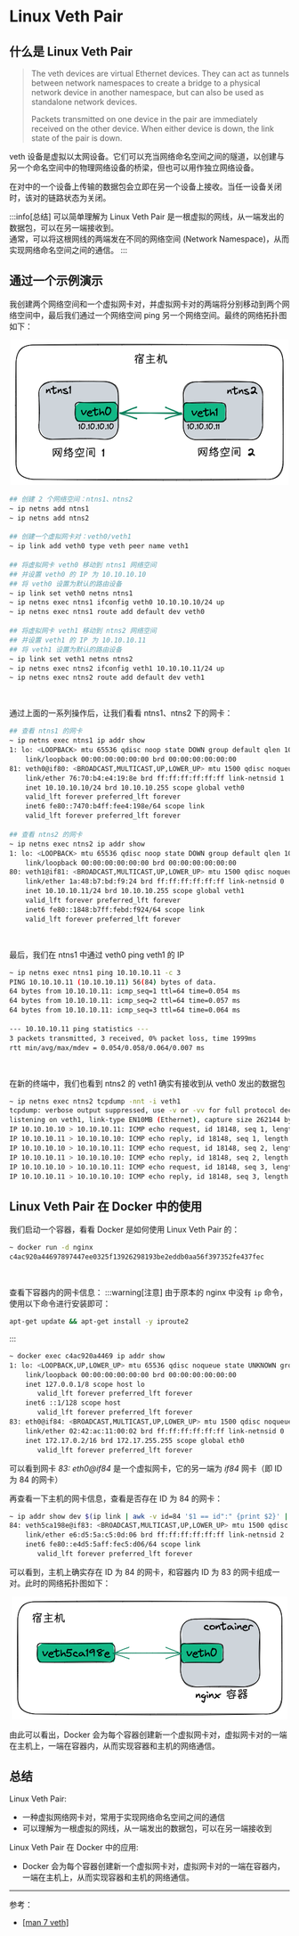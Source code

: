 # Linux Veth Pair

## 什么是 Linux Veth Pair
> The veth devices are virtual Ethernet devices.  They can act as tunnels between network namespaces to create a bridge to a physical network device in another namespace, but can also be used as standalone network devices.
>
> Packets transmitted on one device in the pair are immediately received on the other device.  When either device is down, the link state of the pair is down.

veth 设备是虚拟以太网设备。它们可以充当网络命名空间之间的隧道，以创建与另一个命名空间中的物理网络设备的桥梁，但也可以用作独立网络设备。

在对中的一个设备上传输的数据包会立即在另一个设备上接收。当任一设备关闭时，该对的链路状态为关闭。

:::info[总结]
可以简单理解为 Linux Veth Pair 是一根虚拟的网线，从一端发出的数据包，可以在另一端接收到。<br/>
通常，可以将这根网线的两端发在不同的网络空间 (Network Namespace)，从而实现网络命名空间之间的通信。
:::

## 通过一个示例演示

我创建两个网络空间和一个虚拟网卡对，并虚拟网卡对的两端将分别移动到两个网络空间中，最后我们通过一个网络空间 ping 另一个网络空间。最终的网络拓扑图如下：

<center>

![网络拓扑图](https://github.com/iDukeLu/iDukeLu.github.io/blob/main/static/excalidraw/docker/linux_veth_pair.excalidraw.png?raw=true)

</center>

```sh
## 创建 2 个网络空间：ntns1、ntns2
~ ip netns add ntns1
~ ip netns add ntns2

## 创建一个虚拟网卡对：veth0/veth1
~ ip link add veth0 type veth peer name veth1

## 将虚拟网卡 veth0 移动到 ntns1 网络空间
## 并设置 veth0 的 IP 为 10.10.10.10
## 将 veth0 设置为默认的路由设备
~ ip link set veth0 netns ntns1
~ ip netns exec ntns1 ifconfig veth0 10.10.10.10/24 up
~ ip netns exec ntns1 route add default dev veth0

## 将虚拟网卡 veth1 移动到 ntns2 网络空间
## 并设置 veth1 的 IP 为 10.10.10.11
## 将 veth1 设置为默认的路由设备
~ ip link set veth1 netns ntns2
~ ip netns exec ntns2 ifconfig veth1 10.10.10.11/24 up
~ ip netns exec ntns2 route add default dev veth1
```
<br/>

通过上面的一系列操作后，让我们看看 ntns1、ntns2 下的网卡：
```sh
## 查看 ntns1 的网卡
~ ip netns exec ntns1 ip addr show
1: lo: <LOOPBACK> mtu 65536 qdisc noop state DOWN group default qlen 1000
    link/loopback 00:00:00:00:00:00 brd 00:00:00:00:00:00
81: veth0@if80: <BROADCAST,MULTICAST,UP,LOWER_UP> mtu 1500 qdisc noqueue state UP group default qlen 1000
    link/ether 76:70:b4:e4:19:8e brd ff:ff:ff:ff:ff:ff link-netnsid 1
    inet 10.10.10.10/24 brd 10.10.10.255 scope global veth0
    valid_lft forever preferred_lft forever
    inet6 fe80::7470:b4ff:fee4:198e/64 scope link
    valid_lft forever preferred_lft forever

## 查看 ntns2 的网卡
~ ip netns exec ntns2 ip addr show
1: lo: <LOOPBACK> mtu 65536 qdisc noop state DOWN group default qlen 1000
    link/loopback 00:00:00:00:00:00 brd 00:00:00:00:00:00
80: veth1@if81: <BROADCAST,MULTICAST,UP,LOWER_UP> mtu 1500 qdisc noqueue state UP group default qlen 1000
    link/ether 1a:48:b7:bd:f9:24 brd ff:ff:ff:ff:ff:ff link-netnsid 0
    inet 10.10.10.11/24 brd 10.10.10.255 scope global veth1
    valid_lft forever preferred_lft forever
    inet6 fe80::1848:b7ff:febd:f924/64 scope link
    valid_lft forever preferred_lft forever
```
<br/>

最后，我们在 ntns1 中通过 veth0 ping veth1 的 IP
```sh
~ ip netns exec ntns1 ping 10.10.10.11 -c 3
PING 10.10.10.11 (10.10.10.11) 56(84) bytes of data.
64 bytes from 10.10.10.11: icmp_seq=1 ttl=64 time=0.054 ms
64 bytes from 10.10.10.11: icmp_seq=2 ttl=64 time=0.057 ms
64 bytes from 10.10.10.11: icmp_seq=3 ttl=64 time=0.064 ms

--- 10.10.10.11 ping statistics ---
3 packets transmitted, 3 received, 0% packet loss, time 1999ms
rtt min/avg/max/mdev = 0.054/0.058/0.064/0.007 ms
```
<br/>

在新的终端中，我们也看到 ntns2 的 veth1 确实有接收到从 veth0 发出的数据包
```sh
~ ip netns exec ntns2 tcpdump -nnt -i veth1
tcpdump: verbose output suppressed, use -v or -vv for full protocol decode
listening on veth1, link-type EN10MB (Ethernet), capture size 262144 bytes
IP 10.10.10.10 > 10.10.10.11: ICMP echo request, id 18148, seq 1, length 64
IP 10.10.10.11 > 10.10.10.10: ICMP echo reply, id 18148, seq 1, length 64
IP 10.10.10.10 > 10.10.10.11: ICMP echo request, id 18148, seq 2, length 64
IP 10.10.10.11 > 10.10.10.10: ICMP echo reply, id 18148, seq 2, length 64
IP 10.10.10.10 > 10.10.10.11: ICMP echo request, id 18148, seq 3, length 64
IP 10.10.10.11 > 10.10.10.10: ICMP echo reply, id 18148, seq 3, length 64
```

## Linux Veth Pair 在 Docker 中的使用
我们启动一个容器，看看 Docker 是如何使用 Linux Veth Pair 的：
```sh {2}
~ docker run -d nginx
c4ac920a44697897447ee0325f13926298193be2eddb0aa56f397352fe437fec
```
<br/>

查看下容器内的网卡信息：
:::warning[注意]
由于原本的 nginx 中没有 `ip` 命令，使用以下命令进行安装即可：
```sh
apt-get update && apt-get install -y iproute2
```
:::
```sh {8-11}
~ docker exec c4ac920a4469 ip addr show
1: lo: <LOOPBACK,UP,LOWER_UP> mtu 65536 qdisc noqueue state UNKNOWN group default qlen 1000
    link/loopback 00:00:00:00:00:00 brd 00:00:00:00:00:00
    inet 127.0.0.1/8 scope host lo
       valid_lft forever preferred_lft forever
    inet6 ::1/128 scope host
       valid_lft forever preferred_lft forever
83: eth0@if84: <BROADCAST,MULTICAST,UP,LOWER_UP> mtu 1500 qdisc noqueue state UP group default
    link/ether 02:42:ac:11:00:02 brd ff:ff:ff:ff:ff:ff link-netnsid 0
    inet 172.17.0.2/16 brd 172.17.255.255 scope global eth0
       valid_lft forever preferred_lft forever
```
可以看到网卡 *83: eth0@if84* 是一个虚拟网卡，它的另一端为 *if84* 网卡（即 ID 为 84 的网卡）
<br/>


再查看一下主机的网卡信息，查看是否存在 ID 为 84 的网卡：
```sh {2-5}
~ ip addr show dev $(ip link | awk -v id=84 '$1 == id":" {print $2}' | cut -d'@' -f1)
84: veth5ca198e@if83: <BROADCAST,MULTICAST,UP,LOWER_UP> mtu 1500 qdisc noqueue master docker0 state UP group default
    link/ether e6:d5:5a:c5:0d:06 brd ff:ff:ff:ff:ff:ff link-netnsid 2
    inet6 fe80::e4d5:5aff:fec5:d06/64 scope link
       valid_lft forever preferred_lft forever
```
可以看到，主机上确实存在 ID 为 84 的网卡，和容器内 ID 为 83 的网卡组成一对。此时的网络拓扑图如下：

<center>

![网络拓扑图](/excalidraw/docker/linux_veth_pair_in_docker.excalidraw.png)

</center>

由此可以看出，Docker 会为每个容器创建新一个虚拟网卡对，虚拟网卡对的一端在主机上，一端在容器内，从而实现容器和主机的网络通信。

## 总结

Linux Veth Pair: 
- 一种虚拟网络网卡对，常用于实现网络命名空间之间的通信
- 可以理解为一根虚拟的网线，从一端发出的数据包，可以在另一端接收到

Linux Veth Pair 在 Docker 中的应用:
- Docker 会为每个容器创建新一个虚拟网卡对，虚拟网卡对的一端在容器内，一端在主机上，从而实现容器和主机的网络通信。

---

参考：
- [[man 7 veth]](https://man7.org/linux/man-pages/man4/veth.4.html)